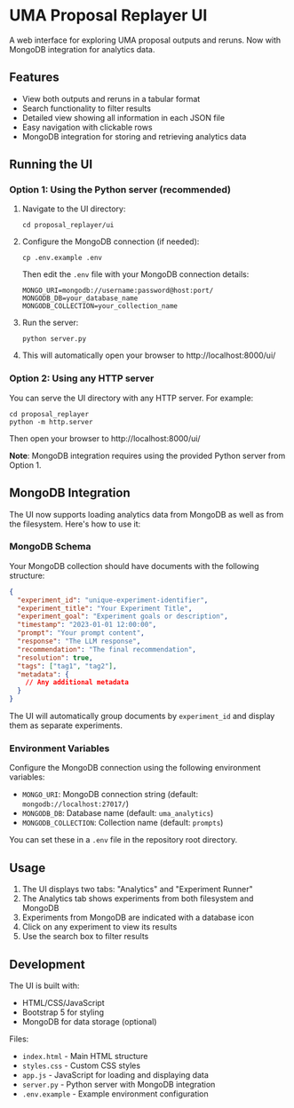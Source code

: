# UMA Proposal Replayer UI

A web interface for exploring UMA proposal outputs and reruns. Now with MongoDB integration for analytics data.

## Features

- View both outputs and reruns in a tabular format
- Search functionality to filter results
- Detailed view showing all information in each JSON file
- Easy navigation with clickable rows
- MongoDB integration for storing and retrieving analytics data

## Running the UI

### Option 1: Using the Python server (recommended)

1. Navigate to the UI directory:
   ```
   cd proposal_replayer/ui
   ```

2. Configure the MongoDB connection (if needed):
   ```
   cp .env.example .env
   ```
   Then edit the `.env` file with your MongoDB connection details:
   ```
   MONGO_URI=mongodb://username:password@host:port/
   MONGODB_DB=your_database_name
   MONGODB_COLLECTION=your_collection_name
   ```

3. Run the server:
   ```
   python server.py
   ```

4. This will automatically open your browser to http://localhost:8000/ui/

### Option 2: Using any HTTP server

You can serve the UI directory with any HTTP server. For example:

```
cd proposal_replayer
python -m http.server
```

Then open your browser to http://localhost:8000/ui/

**Note**: MongoDB integration requires using the provided Python server from Option 1.

## MongoDB Integration

The UI now supports loading analytics data from MongoDB as well as from the filesystem. Here's how to use it:

### MongoDB Schema

Your MongoDB collection should have documents with the following structure:

```json
{
  "experiment_id": "unique-experiment-identifier",
  "experiment_title": "Your Experiment Title",
  "experiment_goal": "Experiment goals or description",
  "timestamp": "2023-01-01 12:00:00",
  "prompt": "Your prompt content",
  "response": "The LLM response",
  "recommendation": "The final recommendation",
  "resolution": true,
  "tags": ["tag1", "tag2"],
  "metadata": {
    // Any additional metadata
  }
}
```

The UI will automatically group documents by `experiment_id` and display them as separate experiments.

### Environment Variables

Configure the MongoDB connection using the following environment variables:

- `MONGO_URI`: MongoDB connection string (default: `mongodb://localhost:27017/`)
- `MONGODB_DB`: Database name (default: `uma_analytics`)
- `MONGODB_COLLECTION`: Collection name (default: `prompts`)

You can set these in a `.env` file in the repository root directory.

## Usage

1. The UI displays two tabs: "Analytics" and "Experiment Runner"
2. The Analytics tab shows experiments from both filesystem and MongoDB
3. Experiments from MongoDB are indicated with a database icon
4. Click on any experiment to view its results
5. Use the search box to filter results

## Development

The UI is built with:
- HTML/CSS/JavaScript
- Bootstrap 5 for styling
- MongoDB for data storage (optional)

Files:
- `index.html` - Main HTML structure
- `styles.css` - Custom CSS styles
- `app.js` - JavaScript for loading and displaying data
- `server.py` - Python server with MongoDB integration
- `.env.example` - Example environment configuration 